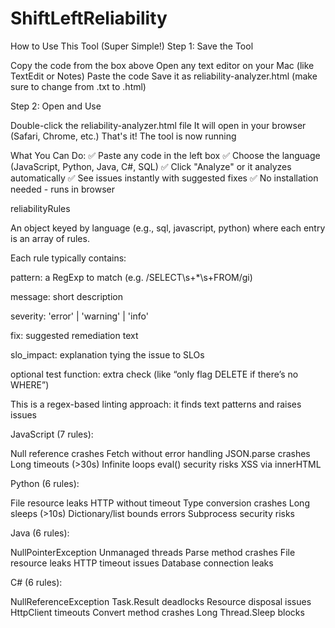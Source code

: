 # ShiftLeftReliability


How to Use This Tool (Super Simple!)
Step 1: Save the Tool

Copy the code from the box above
Open any text editor on your Mac (like TextEdit or Notes)
Paste the code
Save it as reliability-analyzer.html (make sure to change from .txt to .html)

Step 2: Open and Use

Double-click the reliability-analyzer.html file
It will open in your browser (Safari, Chrome, etc.)
That's it! The tool is now running

What You Can Do:
✅ Paste any code in the left box
✅ Choose the language (JavaScript, Python, Java, C#, SQL)
✅ Click "Analyze" or it analyzes automatically
✅ See issues instantly with suggested fixes
✅ No installation needed - runs in browser

reliabilityRules

An object keyed by language (e.g., sql, javascript, python) where each entry is an array of rules.

Each rule typically contains:

pattern: a RegExp to match (e.g. /SELECT\s+\*\s+FROM/gi)

message: short description

severity: 'error' | 'warning' | 'info'

fix: suggested remediation text

slo_impact: explanation tying the issue to SLOs

optional test function: extra check (like “only flag DELETE if there’s no WHERE”)

This is a regex-based linting approach: it finds text patterns and raises issues





JavaScript (7 rules):

Null reference crashes
Fetch without error handling
JSON.parse crashes
Long timeouts (>30s)
Infinite loops
eval() security risks
XSS via innerHTML

Python (6 rules):

File resource leaks
HTTP without timeout
Type conversion crashes
Long sleeps (>10s)
Dictionary/list bounds errors
Subprocess security risks

Java (6 rules):

NullPointerException
Unmanaged threads
Parse method crashes
File resource leaks
HTTP timeout issues
Database connection leaks

C# (6 rules):

NullReferenceException
Task.Result deadlocks
Resource disposal issues
HttpClient timeouts
Convert method crashes
Long Thread.Sleep blocks
